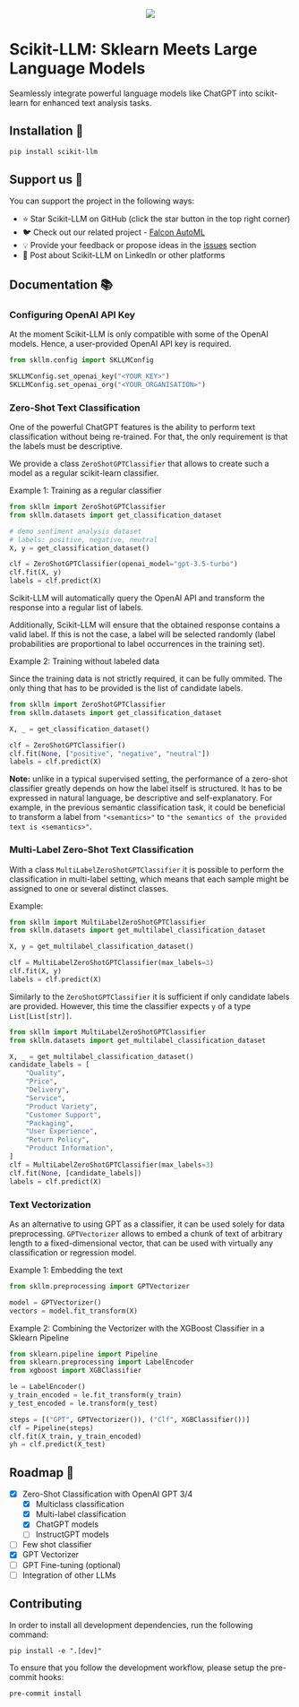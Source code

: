 <p align="center">
  <img src="https://github.com/iryna-kondr/scikit-llm/blob/main/logo.png?raw=true" max-height="200"/>
</p>

# Scikit-LLM: Sklearn Meets Large Language Models

Seamlessly integrate powerful language models like ChatGPT into scikit-learn for enhanced text analysis tasks.

## Installation 💾

```bash
pip install scikit-llm
```

## Support us 🤝

You can support the project in the following ways:

- ⭐ Star Scikit-LLM on GitHub (click the star button in the top right corner)
- 🐦 Check out our related project - [Falcon AutoML](https://github.com/OKUA1/falcon)
- 💡 Provide your feedback or propose ideas in the [issues](https://github.com/iryna-kondr/scikit-llm/issues) section
- 🔗 Post about Scikit-LLM on LinkedIn or other platforms

## Documentation 📚

### Configuring OpenAI API Key

At the moment Scikit-LLM is only compatible with some of the OpenAI models. Hence, a user-provided OpenAI API key is required.

```python
from skllm.config import SKLLMConfig

SKLLMConfig.set_openai_key("<YOUR_KEY>")
SKLLMConfig.set_openai_org("<YOUR_ORGANISATION>")
```

### Zero-Shot Text Classification

One of the powerful ChatGPT features is the ability to perform text classification without being re-trained. For that, the only requirement is that the labels must be descriptive.

We provide a class `ZeroShotGPTClassifier` that allows to create such a model as a regular scikit-learn classifier.

Example 1: Training as a regular classifier

```python
from skllm import ZeroShotGPTClassifier
from skllm.datasets import get_classification_dataset

# demo sentiment analysis dataset
# labels: positive, negative, neutral
X, y = get_classification_dataset()

clf = ZeroShotGPTClassifier(openai_model="gpt-3.5-turbo")
clf.fit(X, y)
labels = clf.predict(X)
```

Scikit-LLM will automatically query the OpenAI API and transform the response into a regular list of labels.

Additionally, Scikit-LLM will ensure that the obtained response contains a valid label. If this is not the case, a label will be selected randomly (label probabilities are proportional to label occurrences in the training set).

Example 2: Training without labeled data

Since the training data is not strictly required, it can be fully ommited. The only thing that has to be provided is the list of candidate labels.

```python
from skllm import ZeroShotGPTClassifier
from skllm.datasets import get_classification_dataset

X, _ = get_classification_dataset()

clf = ZeroShotGPTClassifier()
clf.fit(None, ["positive", "negative", "neutral"])
labels = clf.predict(X)
```

**Note:** unlike in a typical supervised setting, the performance of a zero-shot classifier greatly depends on how the label itself is structured. It has to be expressed in natural language, be descriptive and self-explanatory. For example, in the previous semantic classification task, it could be beneficial to transform a label from `"<semantics>"` to `"the semantics of the provided text is <semantics>"`.

### Multi-Label Zero-Shot Text Classification

With a class `MultiLabelZeroShotGPTClassifier` it is possible to perform the classification in multi-label setting, which means that each sample might be assigned to one or several distinct classes.

Example:

```python
from skllm import MultiLabelZeroShotGPTClassifier
from skllm.datasets import get_multilabel_classification_dataset

X, y = get_multilabel_classification_dataset()

clf = MultiLabelZeroShotGPTClassifier(max_labels=3)
clf.fit(X, y)
labels = clf.predict(X)
```

Similarly to the `ZeroShotGPTClassifier` it is sufficient if only candidate labels are provided. However, this time the classifier expects `y` of a type `List[List[str]]`.

```python
from skllm import MultiLabelZeroShotGPTClassifier
from skllm.datasets import get_multilabel_classification_dataset

X, _ = get_multilabel_classification_dataset()
candidate_labels = [
    "Quality",
    "Price",
    "Delivery",
    "Service",
    "Product Variety",
    "Customer Support",
    "Packaging",
    "User Experience",
    "Return Policy",
    "Product Information",
]
clf = MultiLabelZeroShotGPTClassifier(max_labels=3)
clf.fit(None, [candidate_labels])
labels = clf.predict(X)
```

### Text Vectorization

As an alternative to using GPT as a classifier, it can be used solely for data preprocessing. `GPTVectorizer` allows to embed a chunk of text of arbitrary length to a fixed-dimensional vector, that can be used with virtually any classification or regression model.

Example 1: Embedding the text

```python
from skllm.preprocessing import GPTVectorizer

model = GPTVectorizer()
vectors = model.fit_transform(X)
```

Example 2: Combining the Vectorizer with the XGBoost Classifier in a Sklearn Pipeline

```python
from sklearn.pipeline import Pipeline
from sklearn.preprocessing import LabelEncoder
from xgboost import XGBClassifier

le = LabelEncoder()
y_train_encoded = le.fit_transform(y_train)
y_test_encoded = le.transform(y_test)

steps = [("GPT", GPTVectorizer()), ("Clf", XGBClassifier())]
clf = Pipeline(steps)
clf.fit(X_train, y_train_encoded)
yh = clf.predict(X_test)
```

## Roadmap 🧭

- [x] Zero-Shot Classification with OpenAI GPT 3/4
  - [x] Multiclass classification
  - [x] Multi-label classification
  - [x] ChatGPT models
  - [ ] InstructGPT models
- [ ] Few shot classifier
- [x] GPT Vectorizer
- [ ] GPT Fine-tuning (optional)
- [ ] Integration of other LLMs

## Contributing

In order to install all development dependencies, run the following command:

```shell
pip install -e ".[dev]"
```

To ensure that you follow the development workflow, please setup the pre-commit hooks:

```shell
pre-commit install
```
